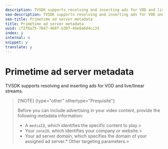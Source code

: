 ```yaml
---
description: TVSDK supports resolving and inserting ads for VOD and live/linear streams.
seo-description: TVSDK supports resolving and inserting ads for VOD and live/linear streams.
seo-title: Primetime ad server metadata
title: Primetime ad server metadata
uuid: cf2f6a75-7047-468f-b307-4be8a6d4cc2d
index: y
internal: n
snippet: y
translate: y
---
```


# Primetime ad server metadata

TVSDK supports resolving and inserting ads for VOD and live/linear streams.


>[!NOTE] {type="other" othertype="Prequisite"}
>
>Before you can include advertising in your video content, provide the following metadata information: 
>
>* A `mediaID`, which identifies the specific content to play.>
>* Your `zoneID`, which identifies your company or website.>
>* Your ad server domain, which specifies the domain of your assigned ad server.* Other targeting parameters.>
>

